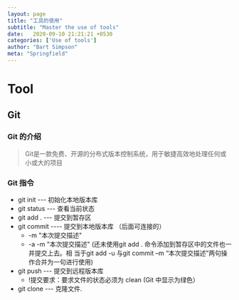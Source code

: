 ```yaml
---
layout: page
title: "工具的使用"
subtitle: "Master the use of tools"
date:   2020-09-10 21:21:21 +0530
categories: ['Use of tools']
author: "Bart Simpson"
meta: "Springfield"
---
```



# Tool

## Git

### Git 的介绍
> Git是一款免费、开源的分布式版本控制系统，用于敏捷高效地处理任何或小或大的项目

 
###      Git 指令 
 - git init --- 初始化本地版本库
 - git status --- 查看当前状态
 - git add . --- 提交到暂存区
 - git commit ---- 提交到本地版本库 （后面可连接的）
     - -m "本次提交描述" 
	 - -a -m "本次提交描述" (还未使用git add . 命令添加到暂存区中的文件也一并提交上去。相
当于git add -u 与git commit –m “本次提交描述”两句操作合并为一句进行使用)
 - git push --- 提交到远程版本库
     - !提交要求：要求文件的状态必须为 clean (Git 中显示为绿色）
 - git clone --- 克隆文件.